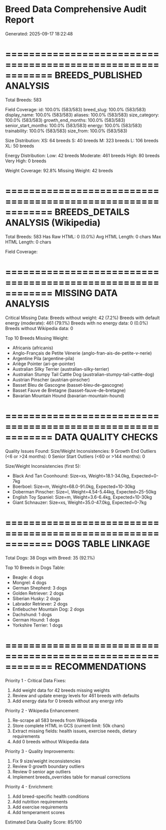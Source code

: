 # Breed Data Comprehensive Audit Report
Generated: 2025-09-17 18:22:48

============================================================
BREEDS_PUBLISHED ANALYSIS
============================================================

Total Breeds: 583

Field Coverage:
  id: 100.0% (583/583)
  breed_slug: 100.0% (583/583)
  display_name: 100.0% (583/583)
  aliases: 100.0% (583/583)
  size_category: 100.0% (583/583)
  growth_end_months: 100.0% (583/583)
  senior_start_months: 100.0% (583/583)
  energy: 100.0% (583/583)
  trainability: 100.0% (583/583)
  size_from: 100.0% (583/583)

Size Distribution:
  XS: 64 breeds
  S:  40 breeds
  M:  323 breeds
  L:  106 breeds
  XL: 50 breeds

Energy Distribution:
  Low:       42 breeds
  Moderate:  461 breeds
  High:      80 breeds
  Very High: 0 breeds

Weight Coverage: 92.8%
Missing Weight: 42 breeds


============================================================
BREEDS_DETAILS ANALYSIS (Wikipedia)
============================================================

Total Breeds: 583
Has Raw HTML: 0 (0.0%)
Avg HTML Length: 0 chars
Max HTML Length: 0 chars

Field Coverage:


============================================================
MISSING DATA ANALYSIS
============================================================

Critical Missing Data:
  Breeds without weight: 42 (7.2%)
  Breeds with default energy (moderate): 461 (79.1%)
  Breeds with no energy data: 0 (0.0%)
  Breeds without Wikipedia data: 0

Top 10 Breeds Missing Weight:
  - Africanis (africanis)
  - Anglo-Français de Petite Vénerie (anglo-fran-ais-de-petite-v-nerie)
  - Argentine Pila (argentine-pila)
  - Ariège Pointer (ari-ge-pointer)
  - Australian Silky Terrier (australian-silky-terrier)
  - Australian Stumpy Tail Cattle Dog (australian-stumpy-tail-cattle-dog)
  - Austrian Pinscher (austrian-pinscher)
  - Basset Bleu de Gascogne (basset-bleu-de-gascogne)
  - Basset Fauve de Bretagne (basset-fauve-de-bretagne)
  - Bavarian Mountain Hound (bavarian-mountain-hound)


============================================================
DATA QUALITY CHECKS
============================================================

Quality Issues Found:
  Size/Weight Inconsistencies: 9
  Growth End Outliers (<6 or >24 months): 0
  Senior Start Outliers (<60 or >144 months): 0

Size/Weight Inconsistencies (first 5):
  - Black And Tan Coonhound: Size=xs, Weight=18.1-34.0kg, Expected=0-7kg
  - Boerboel: Size=m, Weight=68.0-91.0kg, Expected=10-30kg
  - Doberman Pinscher: Size=l, Weight=4.54-5.44kg, Expected=25-50kg
  - English Toy Spaniel: Size=m, Weight=3.6-6.4kg, Expected=10-30kg
  - Giant Schnauzer: Size=xs, Weight=35.0-47.0kg, Expected=0-7kg


============================================================
DOGS TABLE LINKAGE
============================================================

Total Dogs: 38
Dogs with Breed: 35 (92.1%)

Top 10 Breeds in Dogs Table:
  - Beagle: 4 dogs
  - Mongrel: 4 dogs
  - German Shepherd: 3 dogs
  - Golden Retriever: 2 dogs
  - Siberian Husky: 2 dogs
  - Labrador Retriever: 2 dogs
  - Entlebucher Mountain Dog: 2 dogs
  - Dachshund: 1 dogs
  - German Hound: 1 dogs
  - Yorkshire Terrier: 1 dogs


============================================================
RECOMMENDATIONS
============================================================

Priority 1 - Critical Data Fixes:
  1. Add weight data for 42 breeds missing weights
  2. Review and update energy levels for 461 breeds with defaults
  3. Add energy data for 0 breeds without any energy info

Priority 2 - Wikipedia Enhancement:
  1. Re-scrape all 583 breeds from Wikipedia
  2. Store complete HTML in GCS (current limit: 50k chars)
  3. Extract missing fields: health issues, exercise needs, dietary requirements
  4. Add 0 breeds without Wikipedia data

Priority 3 - Quality Improvements:
  1. Fix 9 size/weight inconsistencies
  2. Review 0 growth boundary outliers
  3. Review 0 senior age outliers
  4. Implement breeds_overrides table for manual corrections

Priority 4 - Enrichment:
  1. Add breed-specific health conditions
  2. Add nutrition requirements
  3. Add exercise requirements
  4. Add temperament scores

Estimated Data Quality Score: 85/100
